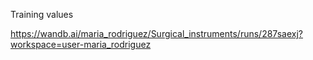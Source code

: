 
Training values

https://wandb.ai/maria_rodriguez/Surgical_instruments/runs/287saexj?workspace=user-maria_rodriguez
